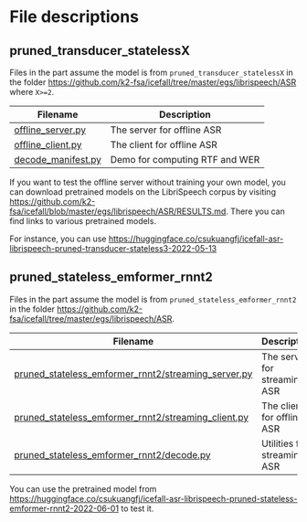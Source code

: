 # File descriptions

## pruned_transducer_statelessX

Files in the part assume the model is from `pruned_transducer_statelessX` in
the folder <https://github.com/k2-fsa/icefall/tree/master/egs/librispeech/ASR>
where `X>=2`.

| Filename | Description |
|----------|-------------|
| [offline_server.py](./offline_server.py) | The server for offline ASR |
| [offline_client.py](./offline_client.py) | The client for offline ASR |
| [decode_manifest.py](./decode_manifest.py) | Demo for computing RTF and WER|

If you want to test the offline server without training your own model, you
can download pretrained models on the LibriSpeech corpus by visiting
<https://github.com/k2-fsa/icefall/blob/master/egs/librispeech/ASR/RESULTS.md>.
There you can find links to various pretrained models.

For instance, you can use <https://huggingface.co/csukuangfj/icefall-asr-librispeech-pruned-transducer-stateless3-2022-05-13>

## pruned_stateless_emformer_rnnt2

Files in the part assume the model is from `pruned_stateless_emformer_rnnt2` in
the folder <https://github.com/k2-fsa/icefall/tree/master/egs/librispeech/ASR>.

| Filename | Description |
|----------|-------------|
| [pruned_stateless_emformer_rnnt2/streaming_server.py](./pruned_stateless_emformer_rnnt2/streaming_server.py) | The server for streaming ASR |
| [pruned_stateless_emformer_rnnt2/streaming_client.py](./pruned_stateless_emformer_rnnt2/streaming_client.py) | The client for offline ASR |
| [pruned_stateless_emformer_rnnt2/decode.py](./pruned_stateless_emformer_rnnt2/decode.py) | Utilities for streaming ASR|

You can use the pretrained model from
<https://huggingface.co/csukuangfj/icefall-asr-librispeech-pruned-stateless-emformer-rnnt2-2022-06-01>
to test it.
